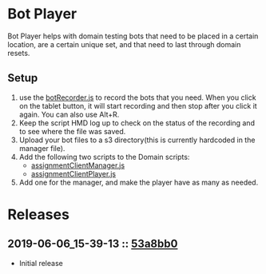 # Bot Player
Bot Player helps with domain testing bots that need to be placed in a certain location, are a certain unique set, and that need to last through domain resets.

## Setup
1. use the [botRecorder.js](https://hifi-content.s3.amazonaws.com/Experiences/Releases/usefulUtilities/botPlayer/2019-06-06_15-39-13/botRecorder.js) to record the bots that you need.  When you click on the tablet button, it will start recording and then stop after you click it again. You can also use Alt+R.
2. Keep the script HMD log up to check on the status of the recording and to see where the file was saved.
3. Upload your bot files to a s3 directory(this is currently hardcoded in the manager file).
4. Add the following two scripts to the Domain scripts:
    - [assignmentClientManager.js](https://hifi-content.s3.amazonaws.com/Experiences/Releases/usefulUtilities/botPlayer/2019-06-06_15-39-13/assignmentClientManager.js)
    - [assignmentClientPlayer.js](https://hifi-content.s3.amazonaws.com/Experiences/Releases/usefulUtilities/botPlayer/2019-06-06_15-39-13/assignmentClientPlayer.js)
5. Add one for the manager, and make the player have as many as needed.

# Releases

## 2019-06-06_15-39-13 :: [53a8bb0](https://github.com/highfidelity/hifi-content/commit/53a8bb0)
- Initial release
